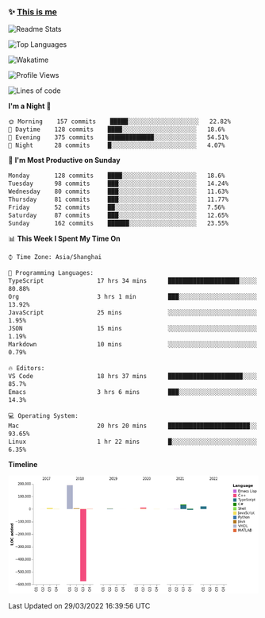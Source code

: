 <!--

**icyzeroice/icyzeroice** is a ✨ _special_ ✨ repository because its `README.md` (this file) appears on your GitHub profile.

Here are some ideas to get you started:

- 🔭 I’m currently working on ...
- 🌱 I’m currently learning ...
- 👯 I’m looking to collaborate on ...
- 🤔 I’m looking for help with ...
- 💬 Ask me about ...
- 📫 How to reach me: ...
- 😄 Pronouns: ...
- ⚡ Fun fact: ...

-->

### ✨ [This is me](https://shakugan.fandom.com/wiki/Serment)

![Readme Stats](https://github-readme-stats.vercel.app/api?username=icyzeroice)

![Top Languages](https://github-readme-stats.vercel.app/api/top-langs/?username=icyzeroice&exclude_repo=scutie2015-digimon&layout=compact&langs_count=5)

![Wakatime](https://github-readme-stats.vercel.app/api/wakatime?username=icyzeroice)

<!--START_SECTION:waka-->
![Profile Views](http://img.shields.io/badge/Profile%20Views-0-blue)

![Lines of code](https://img.shields.io/badge/From%20Hello%20World%20I%27ve%20Written--293%20Thousand%20lines%20of%20code-blue)

**I'm a Night 🦉** 

```text
🌞 Morning    157 commits    █████░░░░░░░░░░░░░░░░░░░░   22.82% 
🌆 Daytime    128 commits    ████░░░░░░░░░░░░░░░░░░░░░   18.6% 
🌃 Evening    375 commits    █████████████░░░░░░░░░░░░   54.51% 
🌙 Night      28 commits     █░░░░░░░░░░░░░░░░░░░░░░░░   4.07%

```
📅 **I'm Most Productive on Sunday** 

```text
Monday       128 commits    ████░░░░░░░░░░░░░░░░░░░░░   18.6% 
Tuesday      98 commits     ███░░░░░░░░░░░░░░░░░░░░░░   14.24% 
Wednesday    80 commits     ███░░░░░░░░░░░░░░░░░░░░░░   11.63% 
Thursday     81 commits     ███░░░░░░░░░░░░░░░░░░░░░░   11.77% 
Friday       52 commits     ██░░░░░░░░░░░░░░░░░░░░░░░   7.56% 
Saturday     87 commits     ███░░░░░░░░░░░░░░░░░░░░░░   12.65% 
Sunday       162 commits    ██████░░░░░░░░░░░░░░░░░░░   23.55%

```


📊 **This Week I Spent My Time On** 

```text
⌚︎ Time Zone: Asia/Shanghai

💬 Programming Languages: 
TypeScript               17 hrs 34 mins      ████████████████████░░░░░   80.88% 
Org                      3 hrs 1 min         ███░░░░░░░░░░░░░░░░░░░░░░   13.92% 
JavaScript               25 mins             ░░░░░░░░░░░░░░░░░░░░░░░░░   1.95% 
JSON                     15 mins             ░░░░░░░░░░░░░░░░░░░░░░░░░   1.19% 
Markdown                 10 mins             ░░░░░░░░░░░░░░░░░░░░░░░░░   0.79%

🔥 Editors: 
VS Code                  18 hrs 37 mins      █████████████████████░░░░   85.7% 
Emacs                    3 hrs 6 mins        ███░░░░░░░░░░░░░░░░░░░░░░   14.3%

💻 Operating System: 
Mac                      20 hrs 20 mins      ███████████████████████░░   93.65% 
Linux                    1 hr 22 mins        █░░░░░░░░░░░░░░░░░░░░░░░░   6.35%

```

**Timeline**

![Chart not found](https://raw.githubusercontent.com/icyzeroice/icyzeroice/main/charts/bar_graph.png) 


 Last Updated on 29/03/2022 16:39:56 UTC
<!--END_SECTION:waka-->

<!--

### Related
- https://github.com/abhisheknaiidu/awesome-github-profile-readme
- https://github.com/coderjojo/creative-profile-readme
- https://github.com/elangosundar/awesome-README-templates
- https://github.com/durgeshsamariya/awesome-github-profile-readme-templates
- https://github.com/anmol098/waka-readme-stats

-->

